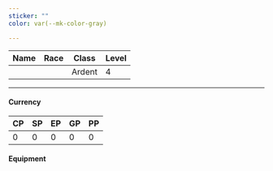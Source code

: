 ```yaml
---
sticker: ""
color: var(--mk-color-gray)

---
```

| Name | Race | Class  | Level |
| ---- | ---- | ------ | ----- |
|      |      | Ardent | 4     |
___
#### Currency
| CP  | SP  | EP  | GP  | PP  |
| --- | --- | --- | --- | --- |
| 0   | 0   | 0   | 0   | 0   |
#### Equipment
